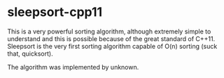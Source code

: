 # sleepsort-cpp11

This is a very powerful sorting algorithm, although extremely simple to understand and this is possible because of the great standard of C++11. Sleepsort is the very first sorting algorithm capable of O(n) sorting (suck that, quicksort).

The algorithm was implemented by unknown.
